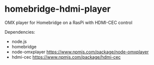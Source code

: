 # homebridge-hdmi-player
OMX player for Homebridge on a RasPi with HDMI-CEC control


Dependencies:
- node.js
- homebridge
- node-omxplayer https://www.npmjs.com/package/node-omxplayer
- hdmi-cec https://www.npmjs.com/package/hdmi-cec
